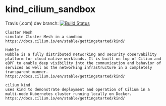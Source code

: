 # kind_cilium_sandbox


Travis (.com) dev branch:
[![Build Status](https://travis-ci.com/githubfoam/kind_cilium_sandbox.svg?branch=master)](https://travis-ci.com/githubfoam/kind_cilium_sandbox)  

~~~~
Cluster Mesh
simulate Cluster Mesh in a sandbox
https://docs.cilium.io/en/stable/gettingstarted/kind/
~~~~
~~~~
Hubble
Hubble is a fully distributed networking and security observability platform for cloud native workloads. It is built on top of Cilium and eBPF to enable deep visibility into the communication and behavior of services as well as the networking infrastructure in a completely transparent manner.
https://docs.cilium.io/en/stable/gettingstarted/kind/
~~~~

~~~~
cilium kind
uses kind to demonstrate deployment and operation of Cilium in a multi-node Kubernetes cluster running locally on Docker.
https://docs.cilium.io/en/stable/gettingstarted/kind/
~~~~